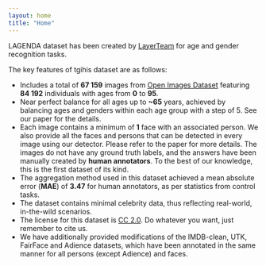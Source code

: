 ```yaml
---
layout: home
title: "Home"
---
```


LAGENDA dataset has been created by [LayerTeam](https://developers.sber.ru/portal/products/layer) for age and gender recognition tasks. 

The key features of tgihis dataset are as follows:

- Includes a total of **67 159** images from [Open Images Dataset](https://storage.googleapis.com/openimages/web/index.html) featuring **84 192** individuals with ages from **0** to **95**.
- Near perfect balance for all ages up to **~65** years, achieved by balancing ages and genders within each age group with a step of 5. See our paper for the details.
- Each image contains a minimum of **1** face with an associated person. We also provide all the faces and persons that can be detected in every image using our detector. Please refer to the paper for more details.
The images do not have any ground truth labels, and the answers have been manually created by **human annotators**. To the best of our knowledge, this is the first dataset of its kind.
- The aggregation method used in this dataset achieved a mean absolute error (**MAE**) of **3.47** for human annotators, as per statistics from control tasks.
- The dataset contains minimal celebrity data, thus reflecting real-world, in-the-wild scenarios.
- The license for this dataset is [CC 2.0](https://creativecommons.org/licenses/by/2.0/). Do whatever you want, just remember to cite us.
- We have additionally provided modifications of the IMDB-clean, UTK, FairFace and Adience datasets, which have been annotated in the same manner for all persons (except Adience) and faces.